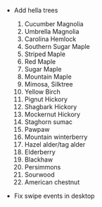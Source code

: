 
- Add hella trees  
    1. Cucumber Magnolia
    2. Umbrella Magnolia
    3. Carolina Hemlock
    4. Southern Sugar Maple
    5. Striped  Maple
    6. Red Maple
    7. Sugar Maple
    8. Mountain Maple
    9. Mimosa, Silktree
    10. Yellow Birch
    11. Pignut Hickory
    12. Shagbark Hickory
    13. Mockernut Hickory
    14. Staghorn sumac
    15. Pawpaw
    16. Mountain winterberry
    17. Hazel alder/tag alder
    18. Elderberry
    19. Blackhaw
    20. Persimmons
    21. Sourwood
    22. American chestnut



- Fix swipe events in desktop